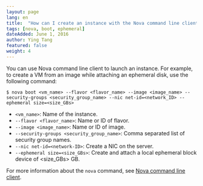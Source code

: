 ```yaml
---
layout: page
lang: en
title:  "How can I create an instance with the Nova command line client?"
tags: [nova, boot, ephemeral]
dateAdded: June 1, 2016
author: Ying Tang
featured: false
weight: 4
---
```


You can use Nova command line client to launch an instance. For example, to create a VM from an image while attaching an ephemeral disk, use the following command:

	$ nova boot <vm_name> --flavor <flavor_name> --image <image_name> --security-groups <security_group_name> --nic net-id=<network_ID> --ephemeral size=<size_GBs>

* `<vm_name>`: Name of the instance.
* `--flavor <flavor_name>`: Name or ID of flavor.
* `--image <image_name>`: Name or ID of image.
* `--security-groups <security_group_name>`: Comma separated list of security group names.
* `--nic net-id=<network-ID>`: Create a NIC on the server.
* `--ephemeral size=<size_GBs>`: Create and attach a local ephemeral block device of <size_GBs> GB.

For more information about the `nova` command, see [Nova command line client](http://docs.openstack.org/cli-reference/nova.html).
